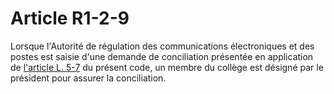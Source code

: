 # Article R1-2-9

Lorsque l'Autorité de régulation des communications électroniques et des postes est saisie d'une demande de conciliation présentée en application de [l'article L. 5-7][1] du présent code, un membre du collège est désigné par le président pour assurer la conciliation.

 [1]: /affichCodeArticle.do?cidTexte=LEGITEXT000006070987&idArticle=LEGIARTI000006465328&dateTexte=&categorieLien=cid